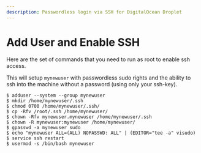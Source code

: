 ```yaml
---
description: Passwordless login via SSH for DigitalOcean Droplet
---
```


# Add User and Enable SSH

Here are the set of commands that you need to run as root to enable ssh access.

This will setup `mynewuser` with passwordless sudo rights and the ability to ssh into the machine without a password \(using only your ssh-key\).

```text
$ adduser --system --group mynewuser
$ mkdir /home/mynewuser/.ssh
$ chmod 0700 /home/mynewuser/.ssh/
$ cp -Rfv /root/.ssh /home/mynewuser/
$ chown -Rfv mynewuser.mynewuser /home/mynewuser/.ssh
$ chown -R mynewuser:mynewuser /home/mynewuser/
$ gpasswd -a mynewuser sudo
$ echo "mynewuser ALL=(ALL) NOPASSWD: ALL" | (EDITOR="tee -a" visudo)
$ service ssh restart
$ usermod -s /bin/bash mynewuser
```

